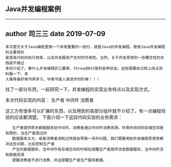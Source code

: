 ## Java并发编程案例

------------
author 司三三
date 2019-07-09
------------
    本次提交关于Java编程里面一个非常重要的一部分，就是Java的并发编程。使用Java并发编程的主要母的
    是提高代码的执行效率，以及并发服务产生时的可用性。当然，关于并发思想的一些概念性的东西就不做过
    多的介绍了。像什么并发编程的三要素、thread执行是的各种状态。这些需要自己网上找点资料看一下，本
    人推荐最好用书来学习，毕竟书是人类进步的阶梯！！！
    

找了一部分东西，一起研究一下，并发编程的实现业务特点以及实现方式。

本次代码实现的内容：
生产者  中间件  消费者

这三方有很多可以扩展的东西，以及用到的各部分组件就不介绍了。有一点编程经验的应该都清楚。
下面介绍一下这段代码实验的业务需求：
       
       生产者提供耶夫数据服务给中间件，消费者通过中间件消费资源。毕竟中间间的存储空间是有限的，当生产者提过的
       数据服务太大，或者消费者消耗过快就会导致一系列问题，我们需要用到并发编程思想来解决这些问题，比如控制生产者
       产生的数据服务，当中间件有存储空间的时候在提醒生产者提供消息数据服务，当中间件没有数据资源
       提醒消费者不进行消费，并且提醒生产者生产服务数据。 